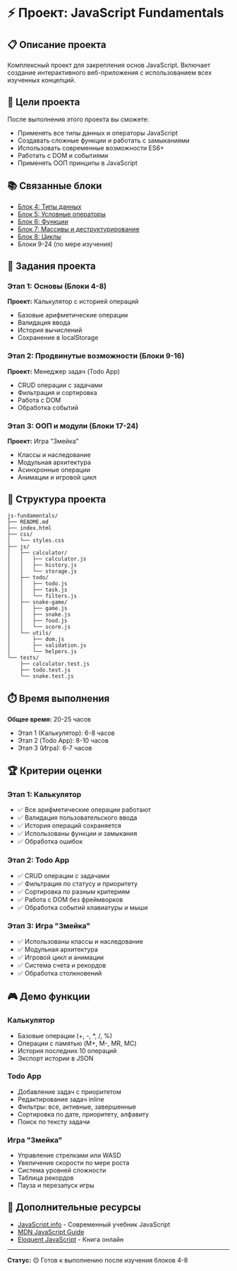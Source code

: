 # ⚡ Проект: JavaScript Fundamentals

## 📋 Описание проекта

Комплексный проект для закрепления основ JavaScript. Включает создание интерактивного веб-приложения с использованием всех изученных концепций.

## 🎯 Цели проекта

После выполнения этого проекта вы сможете:
- Применять все типы данных и операторы JavaScript
- Создавать сложные функции и работать с замыканиями
- Использовать современные возможности ES6+
- Работать с DOM и событиями
- Применять ООП принципы в JavaScript

## 📚 Связанные блоки

- [Блок 4: Типы данных](../../lessons/02-javascript/block-04-data-types.md)
- [Блок 5: Условные операторы](../../lessons/02-javascript/block-05-conditions.md)
- [Блок 6: Функции](../../lessons/02-javascript/block-06-functions.md)
- [Блок 7: Массивы и деструктурирование](../../lessons/02-javascript/block-07-arrays-rest-destructuring.md)
- [Блок 8: Циклы](../../lessons/02-javascript/block-08-loops.md)
- Блоки 9-24 (по мере изучения)

## 🚀 Задания проекта

### Этап 1: Основы (Блоки 4-8)
**Проект:** Калькулятор с историей операций
- Базовые арифметические операции
- Валидация ввода
- История вычислений
- Сохранение в localStorage

### Этап 2: Продвинутые возможности (Блоки 9-16)
**Проект:** Менеджер задач (Todo App)
- CRUD операции с задачами
- Фильтрация и сортировка
- Работа с DOM
- Обработка событий

### Этап 3: ООП и модули (Блоки 17-24)
**Проект:** Игра "Змейка"
- Классы и наследование
- Модульная архитектура
- Асинхронные операции
- Анимации и игровой цикл

## 📁 Структура проекта

```
js-fundamentals/
├── README.md
├── index.html
├── css/
│   └── styles.css
├── js/
│   ├── calculator/
│   │   ├── calculator.js
│   │   ├── history.js
│   │   └── storage.js
│   ├── todo/
│   │   ├── todo.js
│   │   ├── task.js
│   │   └── filters.js
│   ├── snake-game/
│   │   ├── game.js
│   │   ├── snake.js
│   │   ├── food.js
│   │   └── score.js
│   └── utils/
│       ├── dom.js
│       ├── validation.js
│       └── helpers.js
└── tests/
    ├── calculator.test.js
    ├── todo.test.js
    └── snake.test.js
```

## ⏱️ Время выполнения

**Общее время:** 20-25 часов
- Этап 1 (Калькулятор): 6-8 часов
- Этап 2 (Todo App): 8-10 часов  
- Этап 3 (Игра): 6-7 часов

## 🏆 Критерии оценки

### Этап 1: Калькулятор
- ✅ Все арифметические операции работают
- ✅ Валидация пользовательского ввода
- ✅ История операций сохраняется
- ✅ Использованы функции и замыкания
- ✅ Обработка ошибок

### Этап 2: Todo App
- ✅ CRUD операции с задачами
- ✅ Фильтрация по статусу и приоритету
- ✅ Сортировка по разным критериям
- ✅ Работа с DOM без фреймворков
- ✅ Обработка событий клавиатуры и мыши

### Этап 3: Игра "Змейка"
- ✅ Использованы классы и наследование
- ✅ Модульная архитектура
- ✅ Игровой цикл и анимации
- ✅ Система счета и рекордов
- ✅ Обработка столкновений

## 🎮 Демо функции

### Калькулятор
- Базовые операции (+, -, *, /, %)
- Операции с памятью (M+, M-, MR, MC)
- История последних 10 операций
- Экспорт истории в JSON

### Todo App
- Добавление задач с приоритетом
- Редактирование задач inline
- Фильтры: все, активные, завершенные
- Сортировка по дате, приоритету, алфавиту
- Поиск по тексту задачи

### Игра "Змейка"
- Управление стрелками или WASD
- Увеличение скорости по мере роста
- Система уровней сложности
- Таблица рекордов
- Пауза и перезапуск игры

## 📖 Дополнительные ресурсы

- [JavaScript.info](https://javascript.info/) - Современный учебник JavaScript
- [MDN JavaScript Guide](https://developer.mozilla.org/en-US/docs/Web/JavaScript/Guide)
- [Eloquent JavaScript](https://eloquentjavascript.net/) - Книга онлайн

---

**Статус:** 🟡 Готов к выполнению после изучения блоков 4-8 